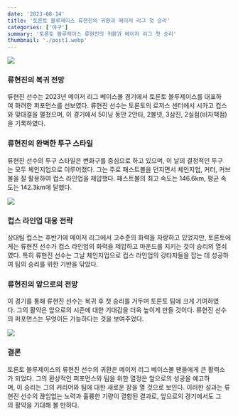 ```yaml
---
date: '2023-08-14'
title: '토론토 블루제이스 류현진의 귀환과 메이저 리그 첫 승리'
categories: ['야구']
summary: '토론토 블루제이스 류현진의 귀환과 메이저 리그 첫 승리'
thumbnail: './post1.webp'
---
```


![](https://blog.kakaocdn.net/dn/PiKXj/btsq2jzApHr/wkh3vx8YTE2j9EA5pe3iy1/img.webp)

### **류현진의 복귀 전망**

류현진 선수는 2023년 메이저 리그 베이스볼 경기에서 토론토 블루제이스를 대표하여 화려한 퍼포먼스를 선보였다. 류현진 선수는 토론토의 로저스 센터에서 시카고 컵스와 맞대결을 펼쳤으며, 이 경기에서 5이닝 동안 2안타, 2볼넷, 3삼진, 2실점(비자책점)을 기록하였다.

### **류현진의 완벽한 투구 스타일**

류현진 선수의 투구 스타일은 변화구를 중심으로 하고 있으며, 이 날의 결정적인 투구는 모두 체인지업으로 이루어졌다. 그는 주로 패스트볼을 던지면서 체인지업, 커터, 커브볼을 잘 활용하여 컵스 라인업을 제압했다. 패스트볼의 최고 속도는 146.6km, 평균 속도는 142.3km에 달했다.

![](https://blog.kakaocdn.net/dn/oevzt/btsq50M9pGN/Oa7X0lJ2KpYnOVUR5P3sN0/img.png)

### **컵스 라인업 대응 전략**

상대팀 컵스는 후반기에 메이저 리그에서 고수준의 화력을 자랑하고 있었지만, 토론토에게는 류현진 선수가 컵스 라인업의 화력을 제압하고 마운드를 지키는 것이 승리의 열쇠였다. 특히 류현진 선수는 그날 체인지업으로 컵스 라인업의 강타자들을 잡는 데 성공하여 팀의 승리를 위한 기반을 닦았다.

### **류현진의 앞으로의 전망**

이 경기를 통해 류현진 선수는 복귀 후 첫 승리를 거두며 토론토 팀에 크게 기여하였다. 그의 활약은 앞으로의 시즌에 대한 기대감을 더욱 높이게 만들 것이다. 류현진 선수의 퍼포먼스는 무엇이든 가능하다는 것을 보여주었다.

![](https://blog.kakaocdn.net/dn/wHGYT/btsq09YnmJX/ZGI1vj0uuzUspKo8XHKFrk/img.png)

### **결론**

토론토 블루제이스의 류현진 선수의 귀환은 메이저 리그 베이스볼 팬들에게 큰 활력소가 되었다. 그의 환상적인 퍼포먼스와 팀을 위한 열정은 앞으로의 성공을 예고하며, 이 승리는 그의 커리어와 팀에 대한 새로운 장을 열 것으로 보인다. 이러한 성과는 류현진 선수의 끊임없는 노력과 훌륭한 기량이 결합된 결과로, 앞으로의 경기에서도 그의 활약을 기대해 볼 만하다.
